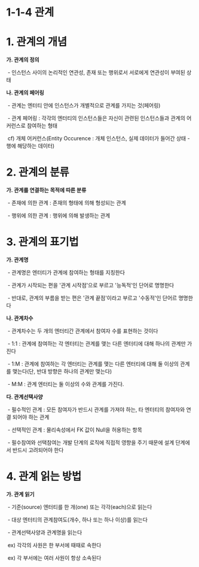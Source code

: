 # 1-1-4 관계



# **1. 관계의 개념**

**가. 관계의 정의**

​    \- 인스턴스 사이의 논리적인 연관성, 존재 또는 행위로서 서로에게 연관성이 부여된 상태

**나. 관계의 페어링**

​    \- 관계는 엔터티 안에 인스턴스가 개별적으로 관계를 가지는 것(페어링)

​    \- 관계 페어링 : 각각의 엔터티의 인스턴스들은 자신이 관련된 인스턴스들과 관계의 어커런스로 참여하는 형태

​        cf) 개체 어커런스(Entity Occurence : 개체 인스턴스,  실제 데이터가 들어간 상태 - 행에 해당하는 데이터)



# **2. 관계의 분류**

**가. 관계를 연결하는 목적에 따른 분류**

​    \- 존재에 의한 관계 : 존재의 형태에 의해 형성되는 관계

​    \- 행위에 의한 관계 : 행위에 의해 발생하는 관계



# **3. 관계의 표기법**

**가. 관계명**

​    \- 관계명은 엔터티가 관계에 참여하는 형태를 지칭한다

​    \- 관계가 시작되는 편을 '관계 시작점'으로 부르고 '능독적'인 단어로 명명한다

​    \- 반대로, 관계의 부름을 받는 편은 '관계 끝점'이라고 부르고 '수동적'인 단어르 명명한다

**나. 관계차수**

​    \- 관계차수는 두 개의 엔터티간 관계에서 참여자 수를 표현하는 것이다

​    \- 1:1 : 관계에 참여하는 각 엔터티는 관계를 맺는 다른 엔터티에 대해 하나의 관계만 가진다

​    \- 1:M : 관계에 참여하는 각 엔터티는 관계를 맺는 다른 엔터티에 대해 둘 이상의 관계를 맺는다(단, 반대 방향은 하나의 관계만 맺는다)

​    \- M:M : 관계 엔터티는 둘 이상의 수와 관계를 가진다.

**다. 관계선택사양**

​    \- 필수적인 관계 : 모든 참여자가 반드시 관계를 가져야 하는, 타 엔터티의 참여자와 연결 되어야 하는 관계

​    \- 선택적인 관계 : 물리속성에서 FK 값이 Null을 허용하는 항목

​    \- 필수참여와 선택참여는 개발 단계의 로직에 직접적 영향을 주기 때문에 설계 단계에서 반드시 고려되어야 한다



# **4. 관계 읽는 방법**

**가. 관계 읽기**

​    \- 기준(source) 엔터티를 한 개(one) 또는 각각(each)으로 읽는다

​    \- 대상 엔터티의 관계참여도(개수, 하나 또는 하나 이상)를 읽는다

​    \- 관계선택사양과 관계명을 읽는다

​    ex) 각각의 사원은 한 부서에 때때로 속한다

​    ex) 각 부서에는 여러 사원이 항상 소속된다